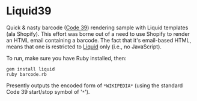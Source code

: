 # Liquid39

Quick & nasty barcode ([Code 39](https://en.wikipedia.org/wiki/Code_39)) rendering sample with Liquid templates (ala Shopify).  This effort was borne out of a need to use Shopify to render an HTML email containing a barcode.  The fact that it's email-based HTML, means that one is restricted to [Liquid](https://github.com/Shopify/liquid) only (i.e., no JavaScript).

To run, make sure you have Ruby installed, then:

    gem install liquid
    ruby barcode.rb

Presently outputs the encoded form of `*WIKIPEDIA*` (using the standard Code 39 start/stop symbol of '`*`').
